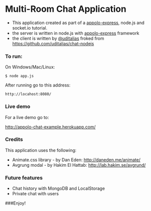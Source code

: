 Multi-Room Chat Application
===

- This application created as part of a [appolo-express][1], node.js and socket.io tutorial.
- the server is written in node.js with [appolo-express][2] framework
- the client is written by [@uditalias][3] froked from https://github.com/uditalias/chat-nodejs

### To run:


On Windows/Mac/Linux:

	$ node app.js
	
After running go to this address:

	http://locahost:8080/
	

### Live demo

For a live demo go to:

http://appolo-chat-example.herokuapp.com/
	

	
### Credits

This application uses the following:

- Animate.css library - by Dan Eden: http://daneden.me/animate/
- Avgrung modal - by Hakim El Hattab: http://lab.hakim.se/avgrund/


### Future features

- Chat history with MongoDB and LocalStorage
- Private chat with users
	
###Enjoy!


  [1]: https://github.com/shmoop207/appolo-express
  [2]: https://github.com/shmoop207/appolo-express
  [3]: https://github.com/uditalias
